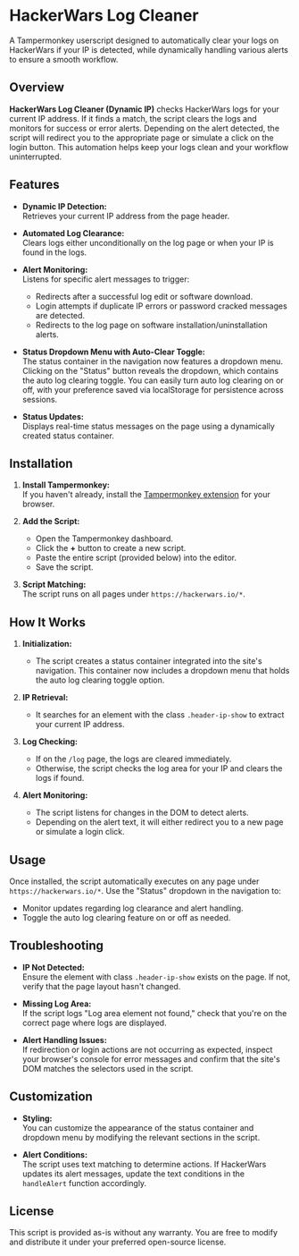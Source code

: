 # HackerWars Log Cleaner

A Tampermonkey userscript designed to automatically clear your logs on HackerWars if your IP is detected, while dynamically handling various alerts to ensure a smooth workflow.

## Overview

**HackerWars Log Cleaner (Dynamic IP)** checks HackerWars logs for your current IP address. If it finds a match, the script clears the logs and monitors for success or error alerts. Depending on the alert detected, the script will redirect you to the appropriate page or simulate a click on the login button. This automation helps keep your logs clean and your workflow uninterrupted.

## Features

- **Dynamic IP Detection:**  
  Retrieves your current IP address from the page header.
  
- **Automated Log Clearance:**  
  Clears logs either unconditionally on the log page or when your IP is found in the logs.
  
- **Alert Monitoring:**  
  Listens for specific alert messages to trigger:
  - Redirects after a successful log edit or software download.
  - Login attempts if duplicate IP errors or password cracked messages are detected.
  - Redirects to the log page on software installation/uninstallation alerts.
  
- **Status Dropdown Menu with Auto-Clear Toggle:**  
  The status container in the navigation now features a dropdown menu. Clicking on the "Status" button reveals the dropdown, which contains the auto log clearing toggle. You can easily turn auto log clearing on or off, with your preference saved via localStorage for persistence across sessions.
  
- **Status Updates:**  
  Displays real-time status messages on the page using a dynamically created status container.

## Installation

1. **Install Tampermonkey:**  
   If you haven't already, install the [Tampermonkey extension](https://www.tampermonkey.net/) for your browser.

2. **Add the Script:**  
   - Open the Tampermonkey dashboard.
   - Click the **+** button to create a new script.
   - Paste the entire script (provided below) into the editor.
   - Save the script.

3. **Script Matching:**  
   The script runs on all pages under `https://hackerwars.io/*`.

## How It Works

1. **Initialization:**  
   - The script creates a status container integrated into the site's navigation. This container now includes a dropdown menu that holds the auto log clearing toggle option.
   
2. **IP Retrieval:**  
   - It searches for an element with the class `.header-ip-show` to extract your current IP address.

3. **Log Checking:**  
   - If on the `/log` page, the logs are cleared immediately.
   - Otherwise, the script checks the log area for your IP and clears the logs if found.

4. **Alert Monitoring:**  
   - The script listens for changes in the DOM to detect alerts.
   - Depending on the alert text, it will either redirect you to a new page or simulate a login click.

## Usage

Once installed, the script automatically executes on any page under `https://hackerwars.io/*`. Use the "Status" dropdown in the navigation to:
- Monitor updates regarding log clearance and alert handling.
- Toggle the auto log clearing feature on or off as needed.

## Troubleshooting

- **IP Not Detected:**  
  Ensure the element with class `.header-ip-show` exists on the page. If not, verify that the page layout hasn't changed.

- **Missing Log Area:**  
  If the script logs "Log area element not found," check that you're on the correct page where logs are displayed.

- **Alert Handling Issues:**  
  If redirection or login actions are not occurring as expected, inspect your browser's console for error messages and confirm that the site's DOM matches the selectors used in the script.

## Customization

- **Styling:**  
  You can customize the appearance of the status container and dropdown menu by modifying the relevant sections in the script.

- **Alert Conditions:**  
  The script uses text matching to determine actions. If HackerWars updates its alert messages, update the text conditions in the `handleAlert` function accordingly.

## License

This script is provided as-is without any warranty. You are free to modify and distribute it under your preferred open-source license.
